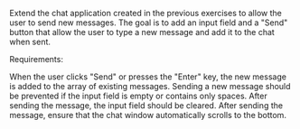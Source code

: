 Extend the chat application created in the previous exercises to allow the user to send new messages. The goal is to add an input field and a "Send" button that allow the user to type a new message and add it to the chat when sent.

Requirements:

When the user clicks "Send" or presses the "Enter" key, the new message is added to the array of existing messages.
Sending a new message should be prevented if the input field is empty or contains only spaces.
After sending the message, the input field should be cleared.
After sending the message, ensure that the chat window automatically scrolls to the bottom.